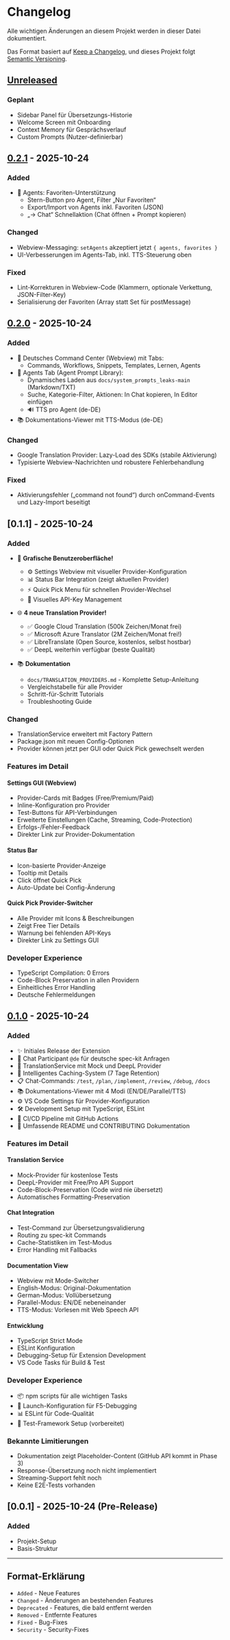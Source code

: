 # Changelog

Alle wichtigen Änderungen an diesem Projekt werden in dieser Datei dokumentiert.

Das Format basiert auf [Keep a Changelog](https://keepachangelog.com/de/1.0.0/),
und dieses Projekt folgt [Semantic Versioning](https://semver.org/lang/de/).

## [Unreleased]

### Geplant

- Sidebar Panel für Übersetzungs-Historie
- Welcome Screen mit Onboarding
- Context Memory für Gesprächsverlauf
- Custom Prompts (Nutzer-definierbar)

## [0.2.1] - 2025-10-24

### Added

- 🧠 Agents: Favoriten-Unterstützung
  - Stern-Button pro Agent, Filter „Nur Favoriten“
  - Export/Import von Agents inkl. Favoriten (JSON)
  - „→ Chat“ Schnellaktion (Chat öffnen + Prompt kopieren)

### Changed

- Webview-Messaging: `setAgents` akzeptiert jetzt `{ agents, favorites }`
- UI-Verbesserungen im Agents-Tab, inkl. TTS-Steuerung oben

### Fixed

- Lint-Korrekturen in Webview-Code (Klammern, optionale Verkettung, JSON-Filter-Key)
- Serialisierung der Favoriten (Array statt Set für postMessage)

## [0.2.0] - 2025-10-24

### Added

- 🚀 Deutsches Command Center (Webview) mit Tabs:
  - Commands, Workflows, Snippets, Templates, Lernen, Agents
- 🧠 Agents Tab (Agent Prompt Library):
  - Dynamisches Laden aus `docs/system_prompts_leaks-main` (Markdown/TXT)
  - Suche, Kategorie-Filter, Aktionen: In Chat kopieren, In Editor einfügen
  - 🔊 TTS pro Agent (de-DE)
- 📚 Dokumentations-Viewer mit TTS-Modus (de-DE)

### Changed

- Google Translation Provider: Lazy-Load des SDKs (stabile Aktivierung)
- Typisierte Webview-Nachrichten und robustere Fehlerbehandlung

### Fixed

- Aktivierungsfehler („command not found“) durch onCommand-Events und Lazy-Import beseitigt

## [0.1.1] - 2025-10-24

### Added
- 🎨 **Grafische Benutzeroberfläche!**
  - ⚙️ Settings Webview mit visueller Provider-Konfiguration
  - 📊 Status Bar Integration (zeigt aktuellen Provider)
  - ⚡ Quick Pick Menu für schnellen Provider-Wechsel
  - 🔑 Visuelles API-Key Management
  
- 🌐 **4 neue Translation Provider!**
  - ✅ Google Cloud Translation (500k Zeichen/Monat frei)
  - ✅ Microsoft Azure Translator (2M Zeichen/Monat frei!)
  - ✅ LibreTranslate (Open Source, kostenlos, selbst hostbar)
  - ✅ DeepL weiterhin verfügbar (beste Qualität)
  
- 📚 **Dokumentation**
  - `docs/TRANSLATION_PROVIDERS.md` - Komplette Setup-Anleitung
  - Vergleichstabelle für alle Provider
  - Schritt-für-Schritt Tutorials
  - Troubleshooting Guide

### Changed
- TranslationService erweitert mit Factory Pattern
- Package.json mit neuen Config-Optionen
- Provider können jetzt per GUI oder Quick Pick gewechselt werden

### Features im Detail

#### Settings GUI (Webview)
- Provider-Cards mit Badges (Free/Premium/Paid)
- Inline-Konfiguration pro Provider
- Test-Buttons für API-Verbindungen
- Erweiterte Einstellungen (Cache, Streaming, Code-Protection)
- Erfolgs-/Fehler-Feedback
- Direkter Link zur Provider-Dokumentation

#### Status Bar
- Icon-basierte Provider-Anzeige
- Tooltip mit Details
- Click öffnet Quick Pick
- Auto-Update bei Config-Änderung

#### Quick Pick Provider-Switcher
- Alle Provider mit Icons & Beschreibungen
- Zeigt Free Tier Details
- Warnung bei fehlenden API-Keys
- Direkter Link zu Settings GUI

### Developer Experience
- TypeScript Compilation: 0 Errors
- Code-Block Preservation in allen Providern
- Einheitliches Error Handling
- Deutsche Fehlermeldungen

## [0.1.0] - 2025-10-24

### Added
- ✨ Initiales Release der Extension
- 🎯 Chat Participant `@de` für deutsche spec-kit Anfragen
- 🔄 TranslationService mit Mock und DeepL Provider
- 💾 Intelligentes Caching-System (7 Tage Retention)
- 📋 Chat-Commands: `/test`, `/plan`, `/implement`, `/review`, `/debug`, `/docs`
- 📚 Dokumentations-Viewer mit 4 Modi (EN/DE/Parallel/TTS)
- ⚙️ VS Code Settings für Provider-Konfiguration
- 🛠️ Development Setup mit TypeScript, ESLint
- 🚀 CI/CD Pipeline mit GitHub Actions
- 📖 Umfassende README und CONTRIBUTING Dokumentation

### Features im Detail

#### Translation Service
- Mock-Provider für kostenlose Tests
- DeepL-Provider mit Free/Pro API Support
- Code-Block-Preservation (Code wird nie übersetzt)
- Automatisches Formatting-Preservation

#### Chat Integration
- Test-Command zur Übersetzungsvalidierung
- Routing zu spec-kit Commands
- Cache-Statistiken im Test-Modus
- Error Handling mit Fallbacks

#### Documentation View
- Webview mit Mode-Switcher
- English-Modus: Original-Dokumentation
- German-Modus: Vollübersetzung
- Parallel-Modus: EN/DE nebeneinander
- TTS-Modus: Vorlesen mit Web Speech API

#### Entwicklung
- TypeScript Strict Mode
- ESLint Konfiguration
- Debugging-Setup für Extension Development
- VS Code Tasks für Build & Test

### Developer Experience
- 📦 npm scripts für alle wichtigen Tasks
- 🔧 Launch-Konfiguration für F5-Debugging
- 📊 ESLint für Code-Qualität
- 🧪 Test-Framework Setup (vorbereitet)

### Bekannte Limitierungen
- Dokumentation zeigt Placeholder-Content (GitHub API kommt in Phase 3)
- Response-Übersetzung noch nicht implementiert
- Streaming-Support fehlt noch
- Keine E2E-Tests vorhanden

## [0.0.1] - 2025-10-24 (Pre-Release)

### Added
- Projekt-Setup
- Basis-Struktur

---

## Format-Erklärung

- `Added` - Neue Features
- `Changed` - Änderungen an bestehenden Features
- `Deprecated` - Features, die bald entfernt werden
- `Removed` - Entfernte Features
- `Fixed` - Bug-Fixes
- `Security` - Security-Fixes

[Unreleased]: https://github.com/spec-kit/bridger-de/compare/v0.1.0...HEAD
[0.2.1]: https://github.com/spec-kit/bridger-de/releases/tag/v0.2.1
[0.2.0]: https://github.com/spec-kit/bridger-de/releases/tag/v0.2.0
[0.1.0]: https://github.com/spec-kit/bridger-de/releases/tag/v0.1.0
